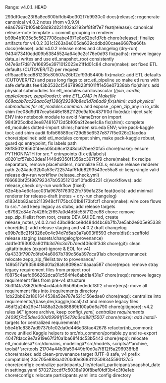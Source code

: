 Range: v4.0.1..HEAD

293df0eac23f8a8ec600bffdb4bd302f7b9930c0 docs(release): regenerate canonical v4.0.2 notes (from v3.9.9)
e9a67967b105eb58d92d221402a2192ef8f8f7e7 feat(release): canonical release-note template + commit grouping in renderer
b99b4b1035c5c5627708cabe4971e8e62be1d7cb chore(release): finalize artifacts for v4.0.2
331c1263a0e005da639cddbd80caee6687ba66fa docs(release): add v4.0.2 release notes and changelog (dry-run)
9434f734f0cdd09b53845524a64c9c2c176e0d93 fix(paths): remove legacy data_ai writes and use etl_snapshot_root consistently
047e6af7d817e16695e3971012023e21f1d01c84 chore(make): set fixed ETL defaults (CUTOVER/TZ) per request
e1f5aac9fccd881236c80507a26b12cf93d5440b fix(make): add ETL defaults (CUTOVER/TZ) and pass long flags to src.etl_pipeline so make etl runs with safe defaults
fee43b3532c1546789823f4011ff1e56e07338bb fix(shim): add physical submodules for etl_modules.cardiovascular (/_join, cardio_*, apple/loader, zepp/loader); wire ETL_CMD in Makefile
668acbb7ac22aac6af1386f29380b8ed1d7a6ad9 fix(shim): add physical submodules for etl_modules.common.* and expose _open_zip_any in io_utils shim
fee08d9d1f7cea5d46e18821129c9af0c4371f0d fix(eda): inject safe ENV into notebook module to avoid NameError on import
9843f25cdbd3ee874816713d5b109a2f2eae1c8a fix(shim): complete etl_modules dotted-import shims; harden src.eda ENV; wire pack-kaggle tool; add shim audit
fbfb66589cc729d55e6537e877f5e026c2facdea chore(pipeline): add etl_modules compat shim, make pack-kaggle robust, guard qc entrypoint, fix labels path
86f850129560f4eea05bb9ce1248dc67bee20fa5 chore(make): ensure PYTHONPATH for src.* entrypoints (fix etl/labels)
d0201cf57eb33dea11449d9350f1356ac397f5f9 chore(make): fix recipe separators, remove placeholders, normalize EOLs; ensure release renderer path
2c24adc32b0a53e722574af51db8293543ee55a8 ci: keep single valid release dry-run workflow (release_check.yml)
f66680bf25f86792347b05351213bf10fad9d231 ci(workflows): add release_check dry-run workflow (fixed)
62e4bb4e6c1acc031a96781763f22fc759dfa23e feat(tools): add minimal renderer for release-draft (notes + dry-run changelog)
d1834bb82adb2113948cf1175bc001b8173bfcf1 chore(make): wire core flows to src.* and keep legacy as stubs; add release targets
e67982c84d7e426fc2f657a0d4d5fc55f712ee88 chore: remove zep_zip_filelist from root, create DEV_GUIDE.md, create release_notes_v4.0.2.md
43bd8dcce8d484d4bc6b7fb7ae5ab2e905e95338 chore(dist): add release staging and v4.0.2 draft changelog
e99b7d8c215f326e0c4c94d7d5ab3a7a093f6593 chore(dist): scaffold release staging (assets/changelog/provenance)
ddd1e0f93002a9011b3d76c3d7b7ded406c6f3d8 chore(git): clean .gitattributes (export-ignore & EOL for v4)
0a4333f7907c8fe04a6067b789d56a397dca91ab chore(provenance): relocate zepp_zip_filelist.tsv to provenance/
149b517af9359488d01a28afc8098e416aaaa587 chore(repo): remove stray legacy requirement files from project root
f0875c4aefd666262dca81c564f4e6abb1a431e7 chore(reqs): remove legacy requirement files from pre-v4 structure
3b3ff4fa78620d9e4cd4abfd95b9bbededcf8ff2 chore(reqs): move all requirement files into /requirements directory
1cb22bb62a1801644538a52e787e521c156edae0 chore(reqs): centralize into requirements/{base,dev,kaggle,local}.txt and remove legacy files
46df2a24b29e411488a32db88889b100a0d6a790 chore(gitignore): v4.2 rules â€” ignore archive, keep config/*.yaml, centralize requirements
24095f7c55dee300d09991f15479a3ed881f5507 chore(make): add install-* targets for centralized requirements/
b5e4b1c8387ad9737b1e02da0d446e38fae42678 refactor(nb_common): move unified Kaggle helpers to src/nb_common/portable.py and re-export
4047fdacc9e7a919e67f3f0a1ba68f4dc53b5442 chore(repo): relocate etl_modulesâ†’src/domains, modelingâ†’src/models, scriptsâ†’archive, toolsâ†’src/tools
21704a44b3fa59449bf0d0a7f812f5a296938fb8 chore(make): add clean-provenance target (UTF-8 safe, v4 prefix compatible)
24c705e888aa020bd0e3683112508345590137c5 chore(config): centralize participants_file/default_participant/snapshot_date in settings.yaml
570272ccdf7c5038a190f8bef0fdf3b4c3f0e1eb chore(config): relocate participants.yaml into config directory
